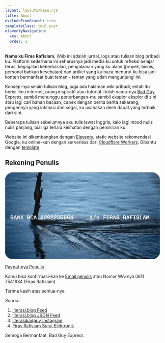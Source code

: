```yaml
---
layout: layouts/base.njk
title: About
excludeFromSearch: true
templateClass: tmpl-post
eleventyNavigation:
  key: About
  order: 1
---
```


**Nama ku Firas Rafislam.** Web ini adalah jurnal, logs atau tulisan blog pribadi ku. Platform sederhana ini seharusnya jadi media ku untuk refleksi belajar terus, kegagalan keberhasilan, pengalaman yang ku alami (proyek, bisnis, personal bahkan kesehatan) dan artikel yang ku baca menurut ku bisa jadi konten bermanfaat buat teman - teman yang udah mengunjungi ini. 

Konsep-nya selain tulisan blog, juga ada halaman wiki pribadi, entah itu berisi ilmu internet, orang inspiratif atau tutorial. Itulah nama-nya [Bad Guy Express](https://literasi.blog), sambil menunggu penerbangan-mu sambil eksplor eksplor di sini atau lagi cari bahan bacaan, capek dengan berita berita sekarang, pengennya yang intimasi dan segar, ku usahakan deeh dapat yang terbaik dari sini.

Beberapa tulisan sebelumnya aku tulis lewat Inggris, kalo lagi mood nulis nulis panjang, biar ga terlalu kelihatan dengan pemikiran ku.

Website ini dikembangkan dengan [Eleventy](https://www.11ty.dev), static website rekomendasi Google, ku online-kan dengan serverless dari [Cloudflare Workers](https://workers.cloudflare.com/). Dibantu dengan [template](https://github.com/11ty/eleventy-base-blog)

## Rekening Penulis

<img src="/img/remote/bca-firas.gif" />

[Paypal-nya Penulis](https://paypal.me/firasraf)

Kamu bisa konfirmasi-kan ke [Email penulis](mailto:firasraf@skiff.com) 
atau Nomor WA-nya 0811 7541634 (Firas Rafislam) 

Terima kasih atas semua-nya.

*Source*

1. [literasi.blog Feed](https://literasi.blog/feed/feed.xml)
2. [literasi.blog JSON Feed](https://literasi.blog/feed/feed.json)
3. [literasibadguy Instagram](https://instagram.com/literasibadguy)
4. [Firas Rafislam Surat Elektronik](mailto:firas@literasi.blog?subject=Sponsor)

Semoga Bermanfaat,
Bad Guy Express
